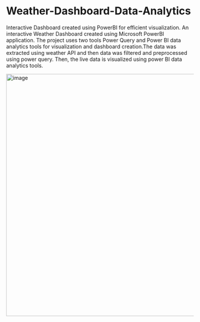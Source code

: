 # Weather-Dashboard-Data-Analytics
Interactive Dashboard created using PowerBI for efficient visualization.
An interactive Weather Dashboard created using Microsoft PowerBI application. The project uses two tools Power Query and Power BI data analytics tools for visualization and dashboard creation.The data was extracted using weather API and then data was filtered and preprocessed using power query. Then, the live data is visualized using power BI data analytics tools.

<img width="1153" height="650" alt="image" src="https://github.com/user-attachments/assets/c6c7b4a3-f20c-48d9-923c-d9a3a63aa002" />

